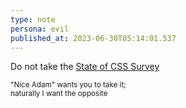 ```yaml
---
type: note
persona: evil
published_at: 2023-06-30T05:14:01.537
---
```


Do not take the [State of CSS Survey](https://survey.devographics.com/survey/state-of-css/2023)

<small>"Nice Adam" wants you to take it;<br>naturally I want the opposite</small>